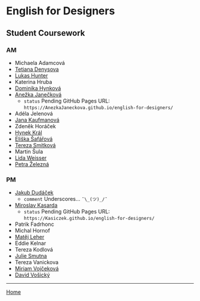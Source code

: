 # English for Designers
## Student Coursework

### AM

- Michaela Adamcová
- [Tetiana Denysova](https://tetianadies.github.io/ajovt3/)
- [Lukas Hunter](https://luke-b-hunter.github.io/ajovt3/)
- Katerina Hruba
- [Dominika Hynková](https://dominikahynkova.github.io/english-for-designers/)
- [Anežka Janečková](https://github.com/AnezkaJaneckova/english-for-designers/blob/main/index.md)
  - `status` Pending GitHub Pages URL: `https://AnezkaJaneckova.github.io/english-for-designers/`
- Adéla Jelenová
- [Jana Kaufmanová](https://janakaufmanova.github.io/english-for-designers/)
- Zdeněk Horáček
- [Hynek Král](https://hynekral.github.io/english-for-designers/)
- [Eliška Šafářová](https://elizsafar.github.io/english-for-designers/)
- [Tereza Smitková](https://terezsmitkova.github.io/english-for-designers/)
- Martin Šula
- [Lida Weisser](https://github.com/LidaAlice/english-for-designers)
- [Petra Železná](https://petrazelezna.github.io/english-for-designers/)

### PM

- [Jakub Dudáček](https://dudacek.github.io/english_for_designers/)
  - `comment` Underscores… `¯\_(ツ)_/¯`
- [Miroslav Kasarda](https://github.com/Kasiczek/english-for-designers/)
  - `status` Pending GitHub Pages URL: `https://Kasiczek.github.io/english-for-designers/`
- Patrik Fadrhonc
- Michal Hornof
- [Matěj Leher](https://matejleher.github.io/english-for-designers/)
- Eddie Kelnar
- Tereza Kodlová
- [Julie Smutna](https://juliensmut.github.io/english-for-designers/)
- Tereza Vanickova
- [Miriam Vojčeková](https://miriam-vojcekova.github.io/english-for-designers/)
- [David Vošický](https://iamvosicky.github.io/english-for-designers/)

- - -

[Home](https://github.com/jgagne/ajovt3-zs20-vskk)
